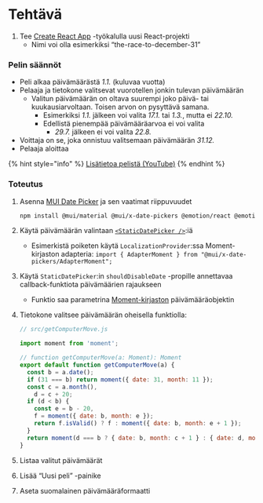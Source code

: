 # Tehtävä

1. Tee [Create React App](https://create-react-app.dev/) -työkalulla uusi React-projekti
   * Nimi voi olla esimerkiksi “the-race-to-december-31”

### Pelin säännöt

* Peli alkaa päivämäärästä _1.1._ \(kuluvaa vuotta\)
* Pelaaja ja tietokone valitsevat vuorotellen jonkin tulevan päivämäärän
  * Valitun päivämäärän on oltava suurempi joko päivä- tai kuukausiarvoltaan. Toisen arvon on pysyttävä samana.
    * Esimerkiksi _1.1._ jälkeen voi valita _17.1._ tai _1.3._, mutta ei _22.10._
    * Edellistä pienempää  päivämääräarvoa ei voi valita
      * _29.7._ jälkeen ei voi valita _22.8._
* Voittaja on se, joka onnistuu valitsemaan päivämäärän _31.12._
* Pelaaja aloittaa

{% hint style="info" %}
[Lisätietoa pelistä \(YouTube\)](https://www.youtube.com/watch?v=ETb6MqCAo1Q)
{% endhint %}

### Toteutus

1. Asenna [MUI Date Picker](https://mui.com/x/react-date-pickers/date-picker/) ja sen vaatimat riippuvuudet

   ```bash
   npm install @mui/material @mui/x-date-pickers @emotion/react @emotion/styled moment
   ```

2. Käytä päivämäärän valintaan [`<StaticDatePicker />`](https://mui.com/x/react-date-pickers/date-picker/#static-mode):iä
   * Esimerkistä poiketen käytä `LocalizationProvider`:ssa Moment-kirjaston adapteria: `import { AdapterMoment } from "@mui/x-date-pickers/AdapterMoment";`
4. Käytä `StaticDatePicker`:in `shouldDisableDate` -propille annettavaa callback-funktiota päivämäärien rajaukseen
   * Funktio saa parametrina [Moment-kirjaston](https://momentjs.com/docs/) päivämääräobjektin
5. Tietokone valitsee päivämäärän oheisella funktiolla:

   ```js
   // src/getComputerMove.js
   
   import moment from 'moment';
   
   // function getComputerMove(a: Moment): Moment
   export default function getComputerMove(a) {
     const b = a.date();
     if (31 === b) return moment({ date: 31, month: 11 });
     const c = a.month(),
       d = c + 20;
     if (d < b) {
       const e = b - 20,
       f = moment({ date: b, month: e });
       return f.isValid() ? f : moment({ date: b, month: e + 1 });
     }
     return moment(d === b ? { date: b, month: c + 1 } : { date: d, month: c });
   }
   ```

5. Listaa valitut päivämäärät
6. Lisää “Uusi peli” -painike
7. Aseta suomalainen päivämääräformaatti

